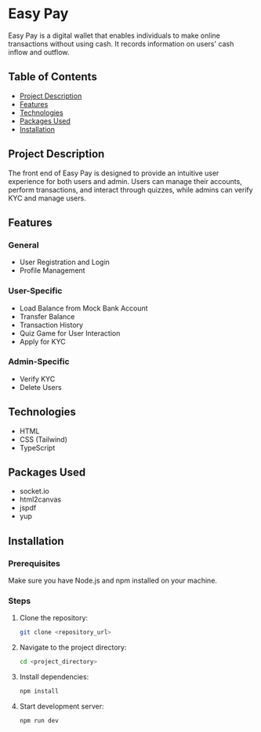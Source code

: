 # Easy Pay

Easy Pay is a digital wallet that enables individuals to make online transactions without using cash. It records information on users' cash inflow and outflow.

## Table of Contents
- [Project Description](#project-description)
- [Features](#features)
- [Technologies](#technologies)
- [Packages Used](#packages-used)
- [Installation](#installation)

## Project Description
The front end of Easy Pay is designed to provide an intuitive user experience for both users and admin. Users can manage their accounts, perform transactions, and interact through quizzes, while admins can verify KYC and manage users.

## Features

### General
- User Registration and Login
- Profile Management

### User-Specific
- Load Balance from Mock Bank Account
- Transfer Balance
- Transaction History
- Quiz Game for User Interaction
- Apply for KYC

### Admin-Specific
- Verify KYC
- Delete Users

## Technologies
- HTML
- CSS (Tailwind)
- TypeScript

## Packages Used
- socket.io
- html2canvas
- jspdf
- yup

## Installation

### Prerequisites
Make sure you have Node.js and npm installed on your machine.

### Steps
1. Clone the repository:
    ```bash
    git clone <repository_url>
    ```
2. Navigate to the project directory:
    ```bash
    cd <project_directory>
    ```
3. Install dependencies:
    ```bash
    npm install
    ```
4. Start development server:
    ```bash
    npm run dev
    ```
